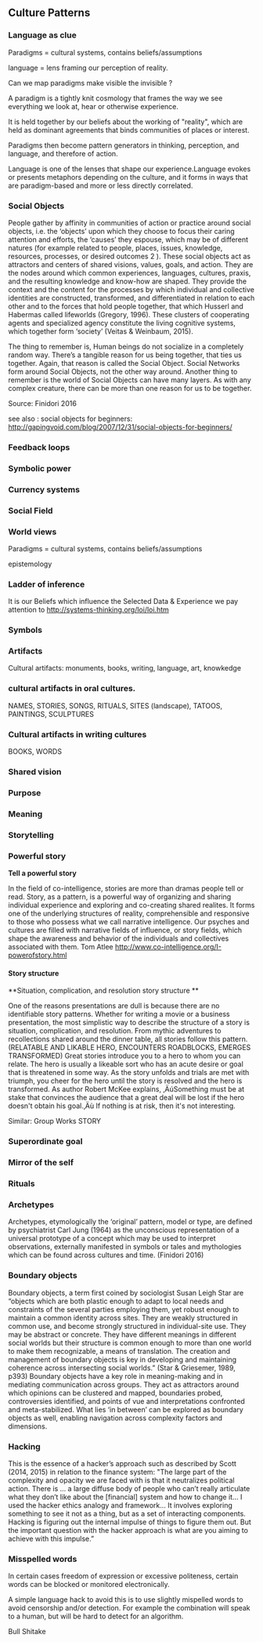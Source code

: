## Culture Patterns

### Language as clue

Paradigms = cultural systems, contains beliefs/assumptions

language = lens framing our perception of reality.

Can we map paradigms make visible the invisible ?

A paradigm is a tightly knit cosmology that frames the way we see everything we look at, hear or otherwise experience.

It is held together by our beliefs about the working of "reality", which are held as dominant agreements that binds communities of places or interest.

Paradigms then become pattern generators in thinking, perception, and language, and therefore of action.

Language is one of the lenses that shape our experience.Language evokes or presents metaphors depending on the culture, and it forms in ways that are paradigm-based and more or less directly correlated.


### Social Objects

People gather by affinity in communities of action or practice around social objects, i.e. the ‘objects’ upon which they choose to focus their caring attention and efforts, the ‘causes’ they espouse, which may be of different natures (for example related to people, places, issues, knowledge, resources, processes, or desired outcomes 2 ). These social objects act as attractors and centers of shared visions, values, goals, and action. They are the nodes around which common experiences, languages, cultures, praxis, and the resulting knowledge and know-how are shaped. They provide the context and the content for the processes by which individual and collective identities are constructed, transformed, and differentiated in relation to each other and to the forces that hold people together, that which Husserl and Habermas called lifeworlds (Gregory, 1996). These clusters of cooperating agents and specialized agency constitute the living cognitive systems, which together form ‘society’ (Veitas & Weinbaum, 2015).

The thing to remember is, Human beings do not socialize in a completely random way. There’s a tangible reason for us being together, that ties us together. Again, that reason is called the Social Object. Social Networks form around Social Objects, not the other way around.
Another thing to remember is the world of Social Objects can have many layers. As with any complex creature, there can be more than one reason for us to be together.

Source: Finidori 2016

see also : social objects for beginners: http://gapingvoid.com/blog/2007/12/31/social-objects-for-beginners/

### Feedback loops

### Symbolic power


### Currency systems

### Social Field

### World views

Paradigms = cultural systems, contains beliefs/assumptions

epistemology

### Ladder of inference
It is our Beliefs which influence the Selected Data & Experience we pay attention to
http://systems-thinking.org/loi/loi.htm

### Symbols

### Artifacts

Cultural artifacts: monuments, books, writing, language, art, knowkedge

### cultural artifacts in oral cultures.

NAMES, STORIES, SONGS, RITUALS, SITES (landscape), TATOOS, PAINTINGS, SCULPTURES

### Cultural artifacts in writing cultures

BOOKS, WORDS

### Shared vision

### Purpose

### Meaning

### Storytelling

### Powerful story
**Tell a powerful story**

In the field of co-intelligence, stories are more than dramas people tell or read. Story, as a pattern, is a powerful way of organizing and sharing individual experience and exploring and co-creating shared realites. It forms one of the underlying structures of reality, comprehensible and responsive to those who possess what we call narrative intelligence. Our psyches and cultures are filled with narrative fields of influence, or story fields, which shape the awareness and behavior of the individuals and collectives associated with them.	Tom Atlee		http://www.co-intelligence.org/I-powerofstory.html			



#### Story structure

**Situation, complication, and resolution story structure	**	

One of the reasons presentations are dull is because there are no identifiable story patterns.		Whether for writing a movie or a business presentation, the most simplistic way to describe the structure of a story is situation, complication, and resolution. From mythic adventures to recollections shared around the dinner table, all stories follow this pattern. (RELATABLE AND LIKABLE HERO, ENCOUNTERS ROADBLOCKS, EMERGES TRANSFORMED)  Great stories introduce you to a hero to whom you can relate. The hero is usually a likeable sort who has an acute desire or goal that is threatened in some way. As the story unfolds and trials are met with triumph, you cheer for the hero until the story is resolved and the hero is transformed. As author Robert McKee explains, ‚ÄúSomething must be at stake that convinces the audience that a great deal will be lost if the hero doesn't obtain his goal.‚Äù If nothing is at risk, then it's not interesting.

Similar: Group Works STORY

### Superordinate goal

### Mirror of the self

### Rituals

### Archetypes

Archetypes, etymologically the ‘original’ pattern, model or type, are defined by
psychiatrist Carl Jung (1964) as the unconscious representation of a universal prototype
of a concept which may be used to interpret observations, externally manifested in
symbols or tales and mythologies which can be found across cultures and time. (Finidori 2016)

### Boundary objects

Boundary objects, a term first coined by sociologist Susan Leigh Star are “objects which are both plastic enough to adapt to local needs and constraints of the several parties employing them, yet robust enough to maintain a common identity across sites. They are weakly structured in common use, and become strongly structured in individual-site use. They may be abstract or concrete. They have different meanings in different social worlds but their structure is common enough to more than one world to make them recognizable, a means of translation. The creation and management of boundary objects is key in developing and maintaining coherence across intersecting social worlds.” (Star & Griesemer, 1989, p393)
Boundary objects have a key role in meaning-making and in mediating communication
across groups. They act as attractors around which opinions can be clustered and mapped,
boundaries probed, controversies identified, and points of vue and interpretations
confronted and meta-stabilized. What lies ‘in between’ can be explored as boundary
objects as well, enabling navigation across complexity factors and dimensions.

### Hacking

This is the essence of a hacker’s approach such as described by Scott (2014, 2015) in relation to the finance system: "The large part of the complexity and opacity we are faced with is that it neutralizes political action.
There is ... a large diffuse body of people who can’t really articulate what they don’t like about the [financial] system and how to change it... I used the hacker ethics analogy and framework... It involves exploring something to see it not as a thing, but as a set of interacting components. Hacking is figuring out the internal impulse of things to figure them out. But the important question with the hacker approach is what are you aiming to achieve with this impulse.”

### Misspelled words
In certain cases freedom of expression or excessive politeness, certain words can be blocked or monitored electronically.

A simple language hack to avoid this is to use slightly mispelled words to avoid censorship and/or detection.
For example the combination will speak to a human, but will be hard to detect for an algorithm.

Bull Shitake



